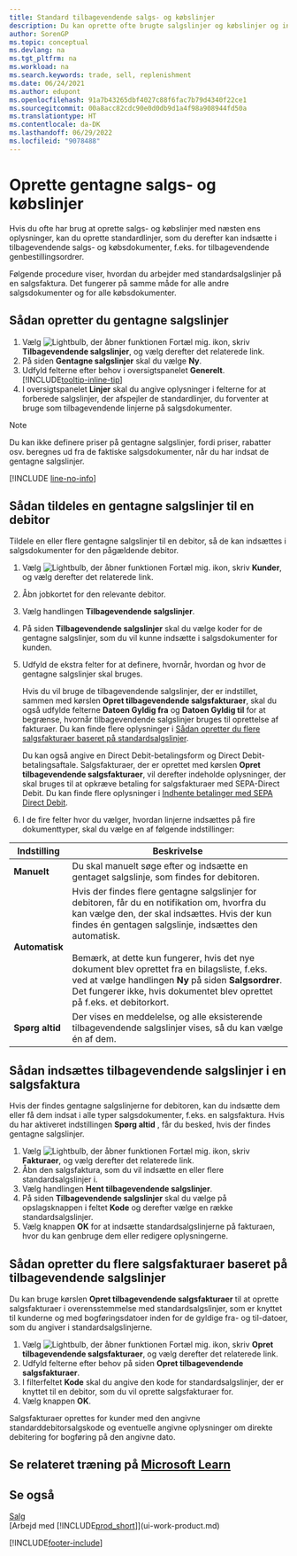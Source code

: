 ```yaml
---
title: Standard tilbagevendende salgs- og købslinjer
description: Du kan oprette ofte brugte salgslinjer og købslinjer og indsætte dem i salgs- og købsdokumenter, som du hurtigt kan udfylde linjerne med standardoplysninger.
author: SorenGP
ms.topic: conceptual
ms.devlang: na
ms.tgt_pltfrm: na
ms.workload: na
ms.search.keywords: trade, sell, replenishment
ms.date: 06/24/2021
ms.author: edupont
ms.openlocfilehash: 91a7b43265dbf4027c88f6fac7b79d4340f22ce1
ms.sourcegitcommit: 00a8acc82cdc90e0d0db9d1a4f98a908944fd50a
ms.translationtype: HT
ms.contentlocale: da-DK
ms.lasthandoff: 06/29/2022
ms.locfileid: "9078488"
---
```

# <a name="create-recurring-sales-and-purchase-lines"></a>Oprette gentagne salgs- og købslinjer

Hvis du ofte har brug at oprette salgs- og købslinjer med næsten ens oplysninger, kan du oprette standardlinjer, som du derefter kan indsætte i tilbagevendende salgs- og købsdokumenter, f.eks. for tilbagevendende genbestillingsordrer.  

Følgende procedure viser, hvordan du arbejder med standardsalgslinjer på en salgsfaktura. Det fungerer på samme måde for alle andre salgsdokumenter og for alle købsdokumenter.  

## <a name="to-set-up-recurring-sales-lines"></a>Sådan opretter du gentagne salgslinjer

1. Vælg ![Lightbulb, der åbner funktionen Fortæl mig.](media/ui-search/search_small.png "Fortæl mig, hvad du vil foretage dig") ikon, skriv **Tilbagevendende salgslinjer**, og vælg derefter det relaterede link.  
2. På siden **Gentagne salgslinjer** skal du vælge **Ny**.  
3. Udfyld felterne efter behov i oversigtspanelet **Generelt**. [!INCLUDE[tooltip-inline-tip](includes/tooltip-inline-tip_md.md)]  
4. I oversigtspanelet **Linjer** skal du angive oplysninger i felterne for at forberede salgslinjer, der afspejler de standardlinjer, du forventer at bruge som tilbagevendende linjerne på salgsdokumenter.  

> [!NOTE]
> Du kan ikke definere priser på gentagne salgslinjer, fordi priser, rabatter osv. beregnes ud fra de faktiske salgsdokumenter, når du har indsat de gentagne salgslinjer.

[!INCLUDE [line-no-info](includes/line-no-info.md)]

## <a name="to-assign-recurring-sales-lines-to-a-customer"></a>Sådan tildeles en gentagne salgslinjer til en debitor

Tildele en eller flere gentagne salgslinjer til en debitor, så de kan indsættes i salgsdokumenter for den pågældende debitor.

1. Vælg ![Lightbulb, der åbner funktionen Fortæl mig.](media/ui-search/search_small.png "Fortæl mig, hvad du vil foretage dig") ikon, skriv **Kunder**, og vælg derefter det relaterede link.
2. Åbn jobkortet for den relevante debitor.
3. Vælg handlingen **Tilbagevendende salgslinjer**.
4. På siden **Tilbagevendende salgslinjer** skal du vælge koder for de gentagne salgslinjer, som du vil kunne indsætte i salgsdokumenter for kunden.
5. Udfyld de ekstra felter for at definere, hvornår, hvordan og hvor de gentagne salgslinjer skal bruges.  

    Hvis du vil bruge de tilbagevendende salgslinjer, der er indstillet, sammen med kørslen **Opret tilbagevendende salgsfakturaer**, skal du også udfylde felterne **Datoen Gyldig fra** og **Datoen Gyldig til** for at begrænse, hvornår tilbagevendende salgslinjer bruges til oprettelse af fakturaer. Du kan finde flere oplysninger i [Sådan opretter du flere salgsfakturaer baseret på standardsalgslinjer](sales-how-work-standard-lines.md#to-create-multiple-sales-invoices-based-on-recurring-sales-lines).

    Du kan også angive en Direct Debit-betalingsform og Direct Debit-betalingsaftale. Salgsfakturaer, der er oprettet med kørslen **Opret tilbagevendende salgsfakturaer**, vil derefter indeholde oplysninger, der skal bruges til at opkræve betaling for salgsfakturaer med SEPA-Direct Debit. Du kan finde flere oplysninger i [Indhente betalinger med SEPA Direct Debit](finance-collect-payments-with-sepa-direct-debit.md).

6. I de fire felter hvor du vælger, hvordan linjerne indsættes på fire dokumenttyper, skal du vælge en af følgende indstillinger:

|Indstilling|Beskrivelse|
|------|-----------|
|**Manuelt**|Du skal manuelt søge efter og indsætte en gentaget salgslinje, som findes for debitoren.|
|**Automatisk**|Hvis der findes flere gentagne salgslinjer for debitoren, får du en notifikation om, hvorfra du kan vælge den, der skal indsættes. Hvis der kun findes én gentagen salgslinje, indsættes den automatisk.<br /><br />Bemærk, at dette kun fungerer, hvis det nye dokument blev oprettet fra en bilagsliste, f.eks. ved at vælge handlingen **Ny** på siden **Salgsordrer**. Det fungerer ikke, hvis dokumentet blev oprettet på f.eks. et debitorkort.|
|**Spørg altid**|Der vises en meddelelse, og alle eksisterende tilbagevendende salgslinjer vises, så du kan vælge én af dem.

## <a name="to-insert-recurring-sales-lines-on-a-sales-invoice"></a>Sådan indsættes tilbagevendende salgslinjer i en salgsfaktura

Hvis der findes gentagne salgslinjerne for debitoren, kan du indsætte dem eller få dem indsat i alle typer salgsdokumenter, f.eks. en salgsfaktura. Hvis du har aktiveret indstillingen **Spørg altid** , får du besked, hvis der findes gentagne salgslinjer.

1. Vælg ![Lightbulb, der åbner funktionen Fortæl mig.](media/ui-search/search_small.png "Fortæl mig, hvad du vil foretage dig") ikon, skriv **Fakturaer**, og vælg derefter det relaterede link.
2. Åbn den salgsfaktura, som du vil indsætte en eller flere standardsalgslinjer i.
3. Vælg handlingen **Hent tilbagevendende salgslinjer**.
4. På siden **Tilbagevendende salgslinjer** skal du vælge på opslagsknappen i feltet **Kode** og derefter vælge en række standardsalgslinjer.
5. Vælg knappen **OK** for at indsætte standardsalgslinjerne på fakturaen, hvor du kan genbruge dem eller redigere oplysningerne.

## <a name="to-create-multiple-sales-invoices-based-on-recurring-sales-lines"></a>Sådan opretter du flere salgsfakturaer baseret på tilbagevendende salgslinjer

Du kan bruge kørslen **Opret tilbagevendende salgsfakturaer** til at oprette salgsfakturaer i overensstemmelse med standardsalgslinjer, som er knyttet til kunderne og med bogføringsdatoer inden for de gyldige fra- og til-datoer, som du angiver i standardsalgslinjerne.

1. Vælg ![Lightbulb, der åbner funktionen Fortæl mig.](media/ui-search/search_small.png "Fortæl mig, hvad du vil foretage dig") ikon, skriv **Opret tilbagevendende salgsfakturaer**, og vælg derefter det relaterede link.
2. Udfyld felterne efter behov på siden **Opret tilbagevendende salgsfakturaer**.
3. I filterfeltet **Kode** skal du angive den kode for standardsalgslinjer, der er knyttet til en debitor, som du vil oprette salgsfakturaer for.
4. Vælg knappen **OK**.

Salgsfakturaer oprettes for kunder med den angivne standarddebitorsalgskode og eventuelle angivne oplysninger om direkte debitering for bogføring på den angivne dato.

## <a name="see-related-training-at-microsoft-learn"></a>Se relateret træning på [Microsoft Learn](/learn/modules/create-sales-documents-dynamics-365-business-central/)

## <a name="see-also"></a>Se også

[Salg](sales-manage-sales.md)  
[Arbejd med [!INCLUDE[prod_short](includes/prod_short.md)]](ui-work-product.md)  


[!INCLUDE[footer-include](includes/footer-banner.md)]